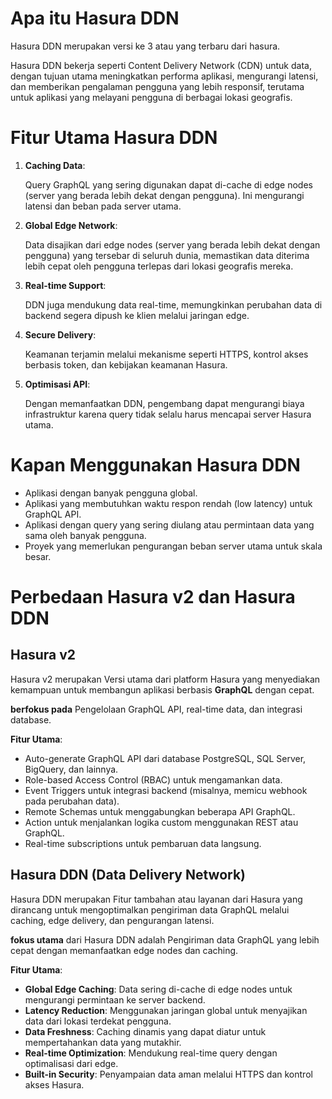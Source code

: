 # Apa itu Hasura DDN

Hasura DDN merupakan versi ke 3 atau yang terbaru dari hasura.

Hasura DDN bekerja seperti Content Delivery Network (CDN) untuk data, dengan tujuan utama meningkatkan performa aplikasi, mengurangi latensi, dan memberikan pengalaman pengguna yang lebih responsif, terutama untuk aplikasi yang melayani pengguna di berbagai lokasi geografis.

# Fitur Utama Hasura DDN

1. **Caching Data**:

   Query GraphQL yang sering digunakan dapat di-cache di edge nodes (server yang berada lebih dekat dengan pengguna). Ini mengurangi latensi dan beban pada server utama.

2. **Global Edge Network**:

   Data disajikan dari edge nodes (server yang berada lebih dekat dengan pengguna) yang tersebar di seluruh dunia, memastikan data diterima lebih cepat oleh pengguna terlepas dari lokasi geografis mereka.

3. **Real-time Support**:

   DDN juga mendukung data real-time, memungkinkan perubahan data di backend segera dipush ke klien melalui jaringan edge.

4. **Secure Delivery**:

   Keamanan terjamin melalui mekanisme seperti HTTPS, kontrol akses berbasis token, dan kebijakan keamanan Hasura.

5. **Optimisasi API**:

   Dengan memanfaatkan DDN, pengembang dapat mengurangi biaya infrastruktur karena query tidak selalu harus mencapai server Hasura utama.

# Kapan Menggunakan Hasura DDN

- Aplikasi dengan banyak pengguna global.
- Aplikasi yang membutuhkan waktu respon rendah (low latency) untuk GraphQL API.
- Aplikasi dengan query yang sering diulang atau permintaan data yang sama oleh banyak pengguna.
- Proyek yang memerlukan pengurangan beban server utama untuk skala besar.

# Perbedaan Hasura v2 dan Hasura DDN

## Hasura v2

Hasura v2 merupakan Versi utama dari platform Hasura yang menyediakan kemampuan untuk membangun aplikasi berbasis **GraphQL** dengan cepat.

**berfokus pada** Pengelolaan GraphQL API, real-time data, dan integrasi database.

**Fitur Utama**:

- Auto-generate GraphQL API dari database PostgreSQL, SQL Server, BigQuery, dan lainnya.
- Role-based Access Control (RBAC) untuk mengamankan data.
- Event Triggers untuk integrasi backend (misalnya, memicu webhook pada perubahan data).
- Remote Schemas untuk menggabungkan beberapa API GraphQL.
- Action untuk menjalankan logika custom menggunakan REST atau GraphQL.
- Real-time subscriptions untuk pembaruan data langsung.

## Hasura DDN (Data Delivery Network)

Hasura DDN merupakan Fitur tambahan atau layanan dari Hasura yang dirancang untuk mengoptimalkan pengiriman data GraphQL melalui caching, edge delivery, dan pengurangan latensi.

**fokus utama** dari Hasura DDN adalah Pengiriman data GraphQL yang lebih cepat dengan memanfaatkan edge nodes dan caching.

**Fitur Utama**:

- **Global Edge Caching**: Data sering di-cache di edge nodes untuk mengurangi permintaan ke server backend.
- **Latency Reduction**: Menggunakan jaringan global untuk menyajikan data dari lokasi terdekat pengguna.
- **Data Freshness**: Caching dinamis yang dapat diatur untuk mempertahankan data yang mutakhir.
- **Real-time Optimization**: Mendukung real-time query dengan optimalisasi dari edge.
- **Built-in Security**: Penyampaian data aman melalui HTTPS dan kontrol akses Hasura.
